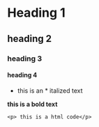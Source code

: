 # Heading 1
## heading 2
### heading 3
#### heading 4


* this is an * italized text

**this is a bold text** 


`<p> this is a html code</p>`

